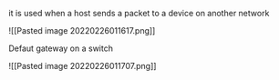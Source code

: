 it is used when a host sends a packet to a device on another network

![[Pasted image 20220226011617.png]]

Defaut gateway on a switch

![[Pasted image 20220226011707.png]]



